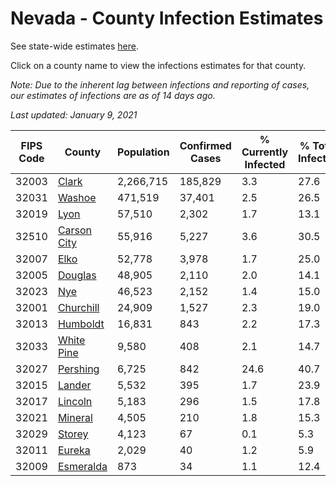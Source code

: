 # Nevada - County Infection Estimates

See state-wide estimates [here](/infections/us-nv).

Click on a county name to view the infections estimates for that county.

*Note: Due to the inherent lag between infections and reporting of cases, our estimates of infections are as of 14 days ago.*

*Last updated: January 9, 2021*

|   FIPS Code |                     County |   Population |   Confirmed Cases |   % Currently Infected |   % Total Infected |
|-------------|----------------------------|--------------|-------------------|------------------------|--------------------|
|       32003 |             [Clark](clark) |    2,266,715 |           185,829 |                    3.3 |               27.6 |
|       32031 |           [Washoe](washoe) |      471,519 |            37,401 |                    2.5 |               26.5 |
|       32019 |               [Lyon](lyon) |       57,510 |             2,302 |                    1.7 |               13.1 |
|       32510 | [Carson City](carson-city) |       55,916 |             5,227 |                    3.6 |               30.5 |
|       32007 |               [Elko](elko) |       52,778 |             3,978 |                    1.7 |               25.0 |
|       32005 |         [Douglas](douglas) |       48,905 |             2,110 |                    2.0 |               14.1 |
|       32023 |                 [Nye](nye) |       46,523 |             2,152 |                    1.4 |               15.0 |
|       32001 |     [Churchill](churchill) |       24,909 |             1,527 |                    2.3 |               19.0 |
|       32013 |       [Humboldt](humboldt) |       16,831 |               843 |                    2.2 |               17.3 |
|       32033 |   [White Pine](white-pine) |        9,580 |               408 |                    2.1 |               14.7 |
|       32027 |       [Pershing](pershing) |        6,725 |               842 |                   24.6 |               40.7 |
|       32015 |           [Lander](lander) |        5,532 |               395 |                    1.7 |               23.9 |
|       32017 |         [Lincoln](lincoln) |        5,183 |               296 |                    1.5 |               17.8 |
|       32021 |         [Mineral](mineral) |        4,505 |               210 |                    1.8 |               15.3 |
|       32029 |           [Storey](storey) |        4,123 |                67 |                    0.1 |                5.3 |
|       32011 |           [Eureka](eureka) |        2,029 |                40 |                    1.2 |                5.9 |
|       32009 |     [Esmeralda](esmeralda) |          873 |                34 |                    1.1 |               12.4 |